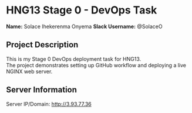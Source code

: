 # HNG13 Stage 0 - DevOps Task

**Name:**   Solace Ihekerenma Onyema
**Slack Username:** @SolaceO 

## Project Description
This is my Stage 0 DevOps deployment task for HNG13.  
The project demonstrates setting up GitHub workflow and deploying a live NGINX web server.  

## Server Information
Server IP/Domain: http://3.93.77.36  


